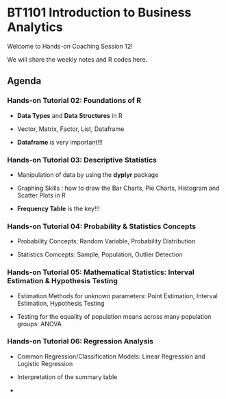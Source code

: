 # BT1101 Introduction to Business Analytics



Welcome to Hands-on Coaching Session 12!

We will share the weekly notes and R codes here.



## Agenda

### Hands-on Tutorial 02: Foundations of R

- **Data Types** and **Data Structures** in R

- Vector, Matrix, Factor, List, Dataframe

- **Dataframe** is very important!!!



### Hands-on Tutorial 03: Descriptive Statistics

- Manipulation of data by using the **dyplyr** package

- Graphing Skills : how to draw the Bar Charts, Pie Charts, Histogram and Scatter Plots in R

- **Frequency Table** is the key!!!



### Hands-on Tutorial 04: Probability & Statistics Concepts

- Probability Concepts: Random Variable, Probability Distribution

- Statistics Comcepts: Sample, Population, Outlier Detection 



### Hands-on Tutorial 05: Mathematical Statistics: Interval Estimation & Hypothesis Testing

- Estimation Methods for unknown parameters: Point Estimation, Interval Estimation, Hypothesis Testing

- Testing for the equality of population means across many population groups: ANOVA



### Hands-on Tutorial 06: Regression Analysis

- Common Regression/Classification Models: Linear Regression and Logistic Regression

- Interpretation of the summary table
- 



